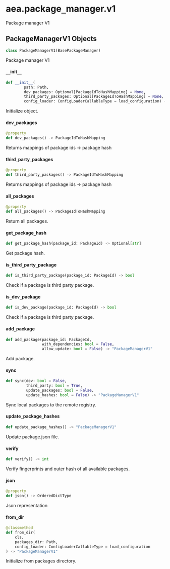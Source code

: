 <a id="aea.package_manager.v1"></a>

# aea.package`_`manager.v1

Package manager V1

<a id="aea.package_manager.v1.PackageManagerV1"></a>

## PackageManagerV1 Objects

```python
class PackageManagerV1(BasePackageManager)
```

Package manager V1

<a id="aea.package_manager.v1.PackageManagerV1.__init__"></a>

#### `__`init`__`

```python
def __init__(
        path: Path,
        dev_packages: Optional[PackageIdToHashMapping] = None,
        third_party_packages: Optional[PackageIdToHashMapping] = None,
        config_loader: ConfigLoaderCallableType = load_configuration) -> None
```

Initialize object.

<a id="aea.package_manager.v1.PackageManagerV1.dev_packages"></a>

#### dev`_`packages

```python
@property
def dev_packages() -> PackageIdToHashMapping
```

Returns mappings of package ids -> package hash

<a id="aea.package_manager.v1.PackageManagerV1.third_party_packages"></a>

#### third`_`party`_`packages

```python
@property
def third_party_packages() -> PackageIdToHashMapping
```

Returns mappings of package ids -> package hash

<a id="aea.package_manager.v1.PackageManagerV1.all_packages"></a>

#### all`_`packages

```python
@property
def all_packages() -> PackageIdToHashMapping
```

Return all packages.

<a id="aea.package_manager.v1.PackageManagerV1.get_package_hash"></a>

#### get`_`package`_`hash

```python
def get_package_hash(package_id: PackageId) -> Optional[str]
```

Get package hash.

<a id="aea.package_manager.v1.PackageManagerV1.is_third_party_package"></a>

#### is`_`third`_`party`_`package

```python
def is_third_party_package(package_id: PackageId) -> bool
```

Check if a package is third party package.

<a id="aea.package_manager.v1.PackageManagerV1.is_dev_package"></a>

#### is`_`dev`_`package

```python
def is_dev_package(package_id: PackageId) -> bool
```

Check if a package is third party package.

<a id="aea.package_manager.v1.PackageManagerV1.add_package"></a>

#### add`_`package

```python
def add_package(package_id: PackageId,
                with_dependencies: bool = False,
                allow_update: bool = False) -> "PackageManagerV1"
```

Add package.

<a id="aea.package_manager.v1.PackageManagerV1.sync"></a>

#### sync

```python
def sync(dev: bool = False,
         third_party: bool = True,
         update_packages: bool = False,
         update_hashes: bool = False) -> "PackageManagerV1"
```

Sync local packages to the remote registry.

<a id="aea.package_manager.v1.PackageManagerV1.update_package_hashes"></a>

#### update`_`package`_`hashes

```python
def update_package_hashes() -> "PackageManagerV1"
```

Update package.json file.

<a id="aea.package_manager.v1.PackageManagerV1.verify"></a>

#### verify

```python
def verify() -> int
```

Verify fingerprints and outer hash of all available packages.

<a id="aea.package_manager.v1.PackageManagerV1.json"></a>

#### json

```python
@property
def json() -> OrderedDictType
```

Json representation

<a id="aea.package_manager.v1.PackageManagerV1.from_dir"></a>

#### from`_`dir

```python
@classmethod
def from_dir(
    cls,
    packages_dir: Path,
    config_loader: ConfigLoaderCallableType = load_configuration
) -> "PackageManagerV1"
```

Initialize from packages directory.


